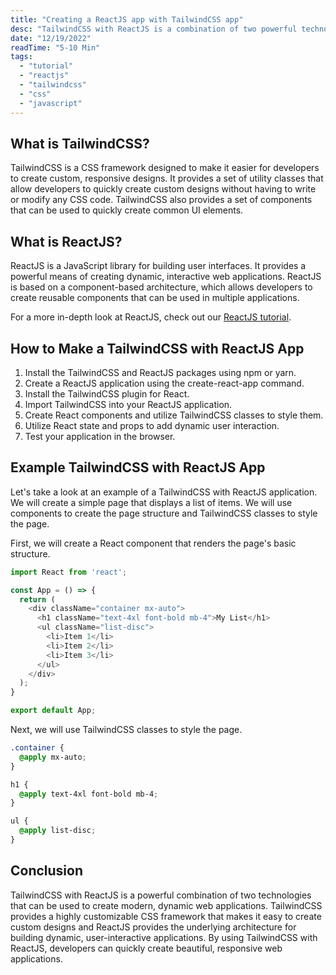 ```yaml
---
title: "Creating a ReactJS app with TailwindCSS app"
desc: "TailwindCSS with ReactJS is a combination of two powerful technologies that allow developers to create fast, modern web applications. TailwindCSS provides a highly customizable CSS framework that allows developers to create a unique look and feel for their website or application while ReactJS provides the underlying architecture for building dynamic, user-interactive web applications. Together, these two technologies provide a complete solution for creating modern web applications."
date: "12/19/2022"
readTime: "5-10 Min"
tags:
  - "tutorial"
  - "reactjs"
  - "tailwindcss"
  - "css"
  - "javascript"
---
```


## What is TailwindCSS?

TailwindCSS is a CSS framework designed to make it easier for developers to create custom, responsive designs. It provides a set of utility classes that allow developers to quickly create custom designs without having to write or modify any CSS code. TailwindCSS also provides a set of components that can be used to quickly create common UI elements.

## What is ReactJS?

ReactJS is a JavaScript library for building user interfaces. It provides a powerful means of creating dynamic, interactive web applications. ReactJS is based on a component-based architecture, which allows developers to create reusable components that can be used in multiple applications.

For a more in-depth look at ReactJS, check out our [ReactJS tutorial](/Creating%20a%20ReactJS%20app).

## How to Make a TailwindCSS with ReactJS App

1. Install the TailwindCSS and ReactJS packages using npm or yarn. 
2. Create a ReactJS application using the create-react-app command. 
3. Install the TailwindCSS plugin for React. 
4. Import TailwindCSS into your ReactJS application. 
5. Create React components and utilize TailwindCSS classes to style them. 
6. Utilize React state and props to add dynamic user interaction. 
7. Test your application in the browser.

## Example TailwindCSS with ReactJS App

Let's take a look at an example of a TailwindCSS with ReactJS application. We will create a simple page that displays a list of items. We will use components to create the page structure and TailwindCSS classes to style the page. 

First, we will create a React component that renders the page's basic structure.

```js
import React from 'react';

const App = () => {
  return (
    <div className="container mx-auto">
      <h1 className="text-4xl font-bold mb-4">My List</h1>
      <ul className="list-disc">
        <li>Item 1</li>
        <li>Item 2</li>
        <li>Item 3</li>
      </ul>
    </div>
  );
}

export default App;
```

Next, we will use TailwindCSS classes to style the page.

```css
.container {
  @apply mx-auto;
}

h1 {
  @apply text-4xl font-bold mb-4;
}

ul {
  @apply list-disc;
}
```

## Conclusion

TailwindCSS with ReactJS is a powerful combination of two technologies that can be used to create modern, dynamic web applications. TailwindCSS provides a highly customizable CSS framework that makes it easy to create custom designs and ReactJS provides the underlying architecture for building dynamic, user-interactive applications. By using TailwindCSS with ReactJS, developers can quickly create beautiful, responsive web applications.